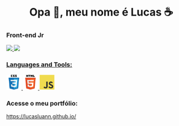 <h1 align="center">Opa 👋, meu nome é Lucas ☕</h1>
<h3 align="start">Front-end Jr</h3>

<div align="left">
  <a href="https://github.com/LucasLuann">
  <img height="180em" src="https://github-readme-stats.vercel.app/api?username=LucasLuann&show_icons=true&theme=dark&include_all_commits=true&count_private=true"/>
  <img height="180em" src="https://github-readme-stats.vercel.app/api/top-langs/?username=LucasLuann&layout=compact&langs_count=7&theme=dark"/>
</div>


<h3 align="left">Languages and Tools:</h3>
<p align="left"> <a href="https://www.w3schools.com/css/" target="_blank"> <img src="https://raw.githubusercontent.com/devicons/devicon/master/icons/css3/css3-original-wordmark.svg" alt="css3" width="40" height="40"/> </a> <a href="https://www.w3.org/html/" target="_blank"> <img src="https://raw.githubusercontent.com/devicons/devicon/master/icons/html5/html5-original-wordmark.svg" alt="html5" width="40" height="40"/> </a> <a href="https://developer.mozilla.org/en-US/docs/Web/JavaScript" target="_blank"> <img src="https://raw.githubusercontent.com/devicons/devicon/master/icons/javascript/javascript-original.svg" alt="javascript" width="40" height="40"/> </a> </p>

### Acesse o meu portfólio:
https://lucasluann.github.io/
